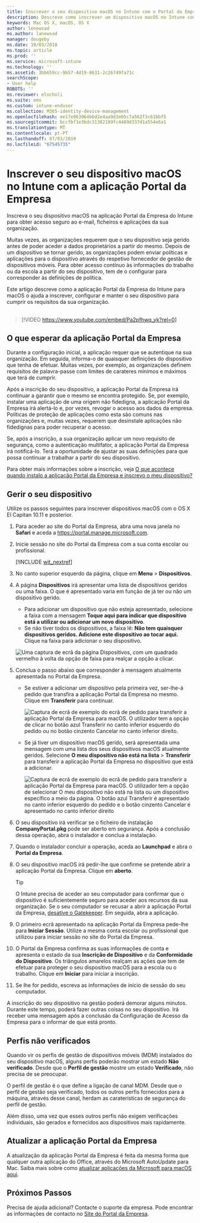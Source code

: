 ```yaml
---
title: Inscrever o seu dispositivo macOS no Intune com o Portal da Empresa | Documentos da Microsoft
description: Descreve como inscrever um dispositivo macOS no Intune com a aplicação Portal da Empresa
keywords: Mac OS X, macOS, OS X
author: lenewsad
ms.author: lanewsad
manager: dougeby
ms.date: 10/03/2018
ms.topic: article
ms.prod: ''
ms.service: microsoft-intune
ms.technology: ''
ms.assetid: 3bb659cc-9b57-4d19-8631-2c26749fa71c
searchScope:
- User help
ROBOTS: ''
ms.reviewer: elocholi
ms.suite: ems
ms.custom: intune-enduser
ms.collection: M365-identity-device-management
ms.openlocfilehash: ee17e963964b6d2e4aa9d3e05c7a562f3c61bbf5
ms.sourcegitcommit: bccfbf1e3bdc31382189fc4489d337d1a554e6a1
ms.translationtype: MT
ms.contentlocale: pt-PT
ms.lasthandoff: 07/03/2019
ms.locfileid: "67545735"
---
```

# <a name="enroll-your-macos-device-in-intune-with-the-company-portal-app"></a>Inscrever o seu dispositivo macOS no Intune com a aplicação Portal da Empresa

Inscreva o seu dispositivo macOS na aplicação Portal da Empresa do Intune para obter acesso seguro ao e-mail, ficheiros e aplicações da sua organização.

Muitas vezes, as organizações requerem que o seu dispositivo seja gerido antes de poder aceder a dados proprietários a partir do mesmo. Depois de um dispositivo se tornar gerido, as organizações podem enviar políticas e aplicações para o dispositivo através do respetivo fornecedor de gestão de dispositivos móveis. Para obter acesso contínuo às informações do trabalho ou da escola a partir do seu dispositivo, tem de o configurar para corresponder às definições de política.  

Este artigo descreve como a aplicação Portal da Empresa do Intune para macOS o ajuda a inscrever, configurar e manter o seu dispositivo para cumprir os requisitos da sua organização.  
</br>
> [!VIDEO https://www.youtube.com/embed/Pa2pfhwq_yk?rel=0]

## <a name="what-to-expect-from-the-company-portal-app"></a>O que esperar da aplicação Portal da Empresa

Durante a configuração inicial, a aplicação requer que se autentique na sua organização. Em seguida, informa-o de quaisquer definições do dispositivo que tenha de efetuar. Muitas vezes, por exemplo, as organizações definem requisitos de palavra-passe com limites de carateres mínimos e máximos que terá de cumprir.    

Após a inscrição do seu dispositivo, a aplicação Portal da Empresa irá continuar a garantir que o mesmo se encontra protegido. Se, por exemplo, instalar uma aplicação de uma origem não fidedigna, a aplicação Portal da Empresa irá alertá-lo e, por vezes, revogar o acesso aos dados da empresa. Políticas de proteção de aplicações como esta são comuns nas organizações e, muitas vezes, requerem que desinstale aplicações não fidedignas para poder recuperar o acesso.

Se, após a inscrição, a sua organização aplicar um novo requisito de segurança, como a autenticação multifator, a aplicação Portal da Empresa irá notificá-lo. Terá a oportunidade de ajustar as suas definições para que possa continuar a trabalhar a partir do seu dispositivo.  

Para obter mais informações sobre a inscrição, veja [O que acontece quando instalo a aplicação Portal da Empresa e inscrevo o meu dispositivo?](what-happens-if-you-install-the-Company-Portal-app-and-enroll-your-device-in-intune-macos.md)  

## <a name="get-your-device-managed"></a>Gerir o seu dispositivo  
Utilize os passos seguintes para inscrever dispositivos macOS com o OS X El Capitan 10.11 e posterior.   


1. Para aceder ao site do Portal da Empresa, abra uma nova janela no __Safari__ e aceda a https://portal.manage.microsoft.com.  

2. Inicie sessão no site do Portal da Empresa com a sua conta escolar ou profissional.

   [!INCLUDE [wit_nextref](includes/end-user-password-guidance.md)]


3. No canto superior esquerdo da página, clique em **Menu** > **Dispositivos**.  

4. A página __Dispositivos__ irá apresentar uma lista de dispositivos geridos ou uma faixa. O que é apresentado varia em função de já ter ou não um dispositivo gerido. 
    * Para adicionar um dispositivo que não esteja apresentado, selecione a faixa com a mensagem **Toque aqui para indicar que dispositivo está a utilizar ou adicionar um novo dispositivo**.
    * Se não tiver todos os dispositivos, a faixa lê: **Não tem quaisquer dispositivos geridos. Adicione este dispositivo ao tocar aqui.** Clique na faixa para adicionar o seu dispositivo.  

     ![Uma captura de ecrã da página Dispositivos, com um quadrado vermelho à volta da opção de faixa para realçar a opção a clicar.](./media/CP-enroll-MACOS-1808.png)  
5. Conclua o passo abaixo que corresponder à mensagem atualmente apresentada no Portal da Empresa.  
    * Se estiver a adicionar um dispositivo pela primeira vez, ser-lhe-á pedido que transfira a aplicação Portal da Empresa no mesmo. Clique em **Transferir** para continuar.  

         ![Captura de ecrã de exemplo do ecrã de pedido para transferir a aplicação Portal da Empresa para macOS. O utilizador tem a opção de clicar no botão azul Transferir no canto inferior esquerdo do pedido ou no botão cinzento Cancelar no canto inferior direito.](./media/CP-enroll-download-macOS-1808.png)  

    * Se já tiver um dispositivo macOS gerido, será apresentada uma mensagem com uma lista dos seus dispositivos macOS atualmente geridos. Selecione **O meu dispositivo não está na lista** > **Transferir** para transferir a aplicação Portal da Empresa no dispositivo que está a adicionar.  

         ![Captura de ecrã de exemplo do ecrã de pedido para transferir a aplicação Portal da Empresa para macOS. O utilizador tem a opção de selecionar *O meu dispositivo não está na lista* ou um dispositivo específico a meio da página. O botão azul Transferir é apresentado no canto inferior esquerdo do pedido e o botão cinzento Cancelar é apresentado no canto inferior direito](./media/cp-mac-os-device-isnt-here-1808.png)  

6. O seu dispositivo irá verificar se o ficheiro de instalação **CompanyPortal.pkg** pode ser aberto em segurança. Após a conclusão dessa operação, abra o instalador e conclua a instalação.  

7. Quando o instalador concluir a operação, aceda ao **Launchpad** e abra o **Portal da Empresa**.  

8. O seu dispositivo macOS irá pedir-lhe que confirme se pretende abrir a aplicação Portal da Empresa. Clique em **aberto**.  

   > [!TIP]
   > O Intune precisa de aceder ao seu computador para confirmar que o dispositivo é suficientemente seguro para aceder aos recursos da sua organização. Se o seu computador se recusar a abrir a aplicação Portal da Empresa, [desative o Gatekeeper](https://support.apple.com/HT202491). Em seguida, abra a aplicação.

9. O primeiro ecrã apresentado na aplicação Portal da Empresa pede-lhe para **Iniciar Sessão**. Utilize a mesma conta escolar ou profissional que utilizou para iniciar sessão no site do Portal da Empresa.

10. O Portal da Empresa confirma as suas informações de conta e apresenta o estado da sua **Inscrição de Dispositivo** e da **Conformidade do Dispositivo**. Os triângulos amarelos realçam as ações que tem de efetuar para proteger o seu dispositivo macOS para a escola ou o trabalho. Clique em **Iniciar** para iniciar a inscrição. 

11. Se lhe for pedido, escreva as informações de início de sessão do seu computador.  

A inscrição do seu dispositivo na gestão poderá demorar alguns minutos. Durante este tempo, poderá fazer outras coisas no seu dispositivo. Irá receber uma mensagem após a conclusão da Configuração de Acesso da Empresa para o informar de que está pronto.  

## <a name="unverified-profiles"></a>Perfis não verificados
Quando vir os perfis de gestão de dispositivos móveis (MDM) instalados do seu dispositivo macOS, alguns perfis poderão mostrar um estado **Não verificado**. Desde que o **Perfil de gestão** mostre um estado **Verificado**, não precisa de se preocupar.  

O perfil de gestão é o que define a ligação de canal MDM. Desde que o perfil de gestão seja verificado, todos os outros perfis fornecidos para a máquina, através desse canal, herdam as caraterísticas de segurança do perfil de gestão.

Além disso, uma vez que esses outros perfis não exigem verificações individuais, são gerados e fornecidos aos dispositivos mais rapidamente. 

## <a name="updating-the-company-portal-app"></a>Atualizar a aplicação Portal da Empresa

A atualização da aplicação Portal da Empresa é feita da mesma forma que qualquer outra aplicação do Office, através do Microsoft AutoUpdate para Mac. Saiba mais sobre como [atualizar aplicações da Microsoft para macOS aqui](https://support.office.com/article/Check-for-Office-for-Mac-updates-automatically-bfd1e497-c24d-4754-92ab-910a4074d7c1).  

## <a name="next-steps"></a>Próximos Passos  
Precisa de ajuda adicional? Contacte o suporte da empresa. Pode encontrar as informações de contacto no [Site do Portal da Empresa](https://go.microsoft.com/fwlink/?linkid=2010980).  


